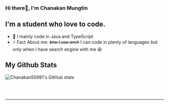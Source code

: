 ### Hi there👋, I'm Chanakan Mungtin

## I'm a student who love to code.
- 🧠 I mainly code in Java and TypeScript
- ⚡ Fact About me: ~~*btw I use arch*~~ I can code in plenty of languages but only when I have search engine with me 😆

## My Github Stats

![Chanakan55991's GitHub stats](https://github-readme-stats.vercel.app/api?username=Chanakan55991&show_icons=true&theme=dark)

<br />
<br />

---
